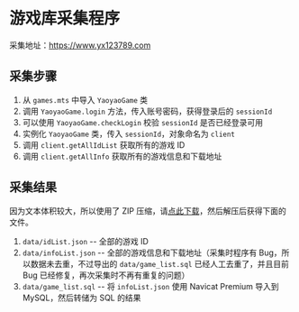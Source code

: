 # 游戏库采集程序

采集地址：https://www.yx123789.com

## 采集步骤

1. 从 `games.mts` 中导入 `YaoyaoGame` 类
2. 调用 `YaoyaoGame.login` 方法，传入账号密码，获得登录后的 `sessionId`
3. 可以使用 `YaoyaoGame.checkLogin` 校验 `sessionId` 是否已经登录可用
4. 实例化 `YaoyaoGame` 类，传入 `sessionId`，对象命名为 `client`
5. 调用 `client.getAllIdList` 获取所有的游戏 ID
6. 调用 `client.getAllInfo` 获取所有的游戏信息和下载地址

## 采集结果

因为文本体积较大，所以使用了 ZIP 压缩，请[点此下载]()，然后解压后获得下面的文件。

1. `data/idList.json` -- 全部的游戏 ID
2. `data/infoList.json` -- 全部的游戏信息和下载地址（采集时程序有 Bug，所以数据未去重，不过导出的 `data/game_list.sql` 已经人工去重了，并且目前 Bug 已经修复，再次采集时不再有重复的问题）
3. `data/game_list.sql` -- 将 `infoList.json` 使用 Navicat Premium 导入到 MySQL，然后转储为 SQL 的结果
